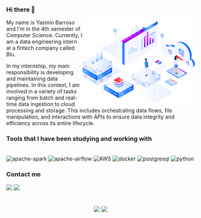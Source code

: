 
### Hi there 👋 

<img src="https://github.com/datayasminpereira/image_data_science/blob/main/data_engineer.svg" min-width="300px" max-width="300px" width="300px" align="right" alt="Computador">

<p align="left">
My name is Yasmin Barroso and I'm in the 4th semester of Computer Science. Currently, I am a data engineering intern at a fintech company called Blu.
  
In my internship, my main responsibility is developing and maintaining data pipelines. In this context, I am involved in a variety of tasks ranging from batch and real-time data ingestion to cloud processing and storage. This includes orchestrating data flows, file manipulation, and interactions with APIs to ensure data integrity and efficiency across its entire lifecycle. 
</p>

### Tools that I have been studying and working with
<div style="display: inline_block"><br>
  <img align="center" alt="apache-spark" height="80" width="90" src="https://cdn.jsdelivr.net/gh/devicons/devicon@latest/icons/apachespark/apachespark-original-wordmark.svg" />
  <img align="center" alt="apache-airflow" height="90" width="120" src="https://cdn.jsdelivr.net/gh/devicons/devicon@latest/icons/apacheairflow/apacheairflow-original-wordmark.svg" />
  <img align="center" alt="AWS" height="85" width="60" src="https://cdn.jsdelivr.net/gh/devicons/devicon@latest/icons/amazonwebservices/amazonwebservices-original-wordmark.svg" />
  <img align="center" alt="docker" height="70" width="90" src="https://cdn.jsdelivr.net/gh/devicons/devicon@latest/icons/docker/docker-original.svg" />
  <img align="center" alt="postgresql" height="45" width="60" src="https://cdn.jsdelivr.net/gh/devicons/devicon/icons/postgresql/postgresql-original.svg" />  
  <img align="center" alt="python" height="50" width="60" src="https://cdn.jsdelivr.net/gh/devicons/devicon/icons/python/python-original.svg" />

          
      
</div>

### Contact me

<div>
  <a href = "mailto:datayasminpereira@gmail.com"><img src="https://img.shields.io/badge/-Gmail-%23f53c?style=for-the-badge&logo=gmail&logoColor=white" target="_blank"></a>
  <a href="https://www.linkedin.com/in/yasmin-pereira-9a0a34212/" target="_blank"><img src="https://img.shields.io/badge/-LinkedIn-%230077B5?style=for-the-badge&logo=linkedin&logoColor=white" target="_blank"></a>
</div>

#
<div style="margin: 0 auto;" align="center">
  <img  height="170px" src="https://github-readme-streak-stats.herokuapp.com/?user=datayasminpereira&theme=dark&hide_border=false"/>
  <img  height="170px" src="https://github-readme-stats.vercel.app/api/top-langs/?username=datayasminpereira&show_icons=true&layout=compact&theme=dark" />
</div>




